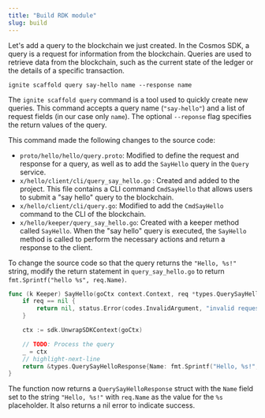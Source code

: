 ```yaml
---
title: "Build RDK module"
slug: build
---
```


Let's add a query to the blockchain we just created. In the Cosmos SDK, a query is a request for information from the blockchain. Queries are used to retrieve data from the blockchain, such as the current state of the ledger or the details of a specific transaction.

```
ignite scaffold query say-hello name --response name
```

The `ignite scaffold query` command is a tool used to quickly create new queries. This command accepts a query name (`"say-hello"`) and a list of request fields (in our case only `name`). The optional `--reponse` flag specifies the return values of the query.

This command made the following changes to the source code:

-   `proto/hello/hello/query.proto`: Modified to define the request and response for a query, as well as to add the `SayHello` query in the `Query` service.
-   `x/hello/client/cli/query_say_hello.go` : Created and added to the project. This file contains a CLI command `CmdSayHello` that allows users to submit a "say hello" query to the blockchain.
-   `x/hello/client/cli/query.go`: Modified to add the `CmdSayHello` command to the CLI of the blockchain.
-   `x/hello/keeper/query_say_hello.go`: Created with a keeper method called `SayHello`. When the "say hello" query is executed, the `SayHello` method is called to perform the necessary actions and return a response to the client.

To change the source code so that the query returns the `"Hello, %s!"` string, modify the return statement in `query_say_hello.go` to return `fmt.Sprintf("hello %s", req.Name)`.

```go title="x/hello/keeper/grpc_query_say_hello.go"
func (k Keeper) SayHello(goCtx context.Context, req *types.QuerySayHelloRequest) (*types.QuerySayHelloResponse, error) {
	if req == nil {
		return nil, status.Error(codes.InvalidArgument, "invalid request")
	}

	ctx := sdk.UnwrapSDKContext(goCtx)

	// TODO: Process the query
	_ = ctx
	// highlight-next-line
	return &types.QuerySayHelloResponse{Name: fmt.Sprintf("Hello, %s!", req.Name)}, nil
}
```

The function now returns a `QuerySayHelloResponse` struct with the `Name` field set to the string `"Hello, %s!"` with `req.Name` as the value for the `%s` placeholder. It also returns a nil error to indicate success.
